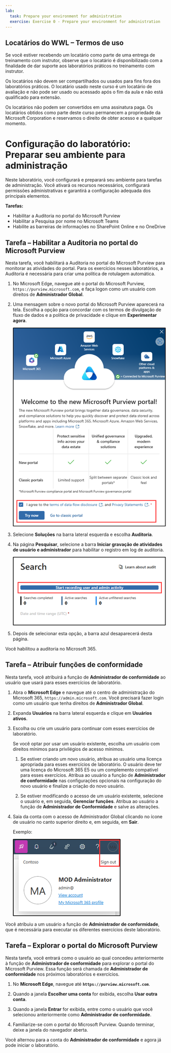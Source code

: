 ```yaml
---
lab:
  task: Prepare your environment for administration
  exercise: Exercise 0 - Prepare your environment for administration
---
```


## Locatários do WWL – Termos de uso

Se você estiver recebendo um locatário como parte de uma entrega de treinamento com instrutor, observe que o locatário é disponibilizado com a finalidade de dar suporte aos laboratórios práticos no treinamento com instrutor.

Os locatários não devem ser compartilhados ou usados para fins fora dos laboratórios práticos. O locatário usado neste curso é um locatário de avaliação e não pode ser usado ou acessado após o fim da aula e não está qualificado para extensão.

Os locatários não podem ser convertidos em uma assinatura paga. Os locatários obtidos como parte deste curso permanecem a propriedade da Microsoft Corporation e reservamos o direito de obter acesso e a qualquer momento.

# Configuração do laboratório: Preparar seu ambiente para administração

Neste laboratório, você configurará e preparará seu ambiente para tarefas de administração. Você ativará os recursos necessários, configurará permissões administrativas e garantirá a configuração adequada dos principais elementos.

**Tarefas:**

- Habilitar a Auditoria no portal do Microsoft Purview
- Habilitar a Pesquisa por nome no Microsoft Teams
- Habilite as barreiras de informações no SharePoint Online e no OneDrive

## Tarefa – Habilitar a Auditoria no portal do Microsoft Purview

Nesta tarefa, você habilitará a Auditoria no portal do Microsoft Purview para monitorar as atividades do portal. Para os exercícios nesses laboratórios, a Auditoria é necessária para criar uma política de rotulagem automática.

1. No Microsoft Edge, navegue até o portal do Microsoft Purview, `https://purview.microsoft.com`, e faça logon como um usuário com direitos de **Administrador Global**.

1. Uma mensagem sobre o novo portal do Microsoft Purview aparecerá na tela. Escolha a opção para concordar com os termos de divulgação de fluxo de dados e a política de privacidade e clique em **Experimentar agora**.

    ![Captura de tela mostrando a tela de Boas-vindas ao novo porta do Microsoft Purview.](../Media/welcome-purview-portal.png)

1. Selecione **Soluções** na barra lateral esquerda e escolha **Auditoria**.

1. Na página **Pesquisar**, selecione a barra **Iniciar gravação de atividades de usuário e administrador** para habilitar o registro em log de auditoria.

    ![Captura de tela mostrando o botão Iniciar gravação de atividades do usuário e do administrador.](../Media/enable-audit-button.png)

1. Depois de selecionar esta opção, a barra azul desaparecerá desta página.

Você habilitou a auditoria no Microsoft 365.

## Tarefa – Atribuir funções de conformidade

Nesta tarefa, você atribuirá a função de **Administrador de conformidade** ao usuário que usará para esses exercícios de laboratório.

1. Abra o **Microsoft Edge** e navegue até o centro de administração do Microsoft 365, `https://admin.microsoft.com`. Você precisará fazer login como um usuário que tenha direitos de **Administrador Global**.

1. Expanda **Usuários** na barra lateral esquerda e clique em **Usuários ativos**.

1. Escolha ou crie um usuário para continuar com esses exercícios de laboratório.

   Se você optar por usar um usuário existente, escolha um usuário com direitos mínimos para privilégios de acesso mínimos.

   1. Se estiver criando um novo usuário, atribua ao usuário uma licença apropriada para esses exercícios de laboratório. O usuário deve ter uma licença do Microsoft 365 E5 ou um complemento compatível para esses exercícios. Atribua ao usuário a função de **Administrador de conformidade** nas configurações opcionais na configuração do novo usuário e finalize a criação do novo usuário.

   1. Se estiver modificando o acesso de um usuário existente, selecione o usuário e, em seguida, **Gerenciar funções**. Atribua ao usuário a função de **Administrador de Conformidade** e salve as alterações.

1. Saia da conta com o acesso de Administrador Global clicando no ícone de usuário no canto superior direito e, em seguida, em **Sair**.

   Exemplo:

   ![Captura de tela mostrando o caminho de navegação para sair da conta de administrador do MOD.](../Media/sign-out.png)

Você atribuiu a um usuário a função de **Administrador de conformidade**, que é necessária para executar os diferentes exercícios deste laboratório.

## Tarefa – Explorar o portal do Microsoft Purview

Nesta tarefa, você entrará como o usuário ao qual concedeu anteriormente à função de **Administrador de conformidade** para explorar o portal do Microsoft Purview. Essa função será chamada de **Administrador de conformidade** nos próximos laboratórios e exercícios.

1. No **Microsoft Edge**, navegue até **`https://purview.microsoft.com`**.

1. Quando a janela **Escolher uma conta** for exibida, escolha **Usar outra conta**.

1. Quando a janela **Entrar** for exibida, entre como o usuário que você selecionou anteriormente como **Administrador de conformidade**.

1. Familiarize-se com o portal do Microsoft Purview. Quando terminar, deixe a janela do navegador aberta.

Você alternou para a conta do **Administrador de conformidade** e agora já pode iniciar o laboratório.
